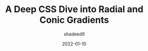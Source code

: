 ---
author: shadeed9
date: 2022-01-10
permalink: false
publisher: smashingmag
tags:
  - css
  - gradients
target_url: https://www.smashingmagazine.com/2022/01/css-radial-conic-gradient/
title: A Deep CSS Dive into Radial and Conic Gradients
---